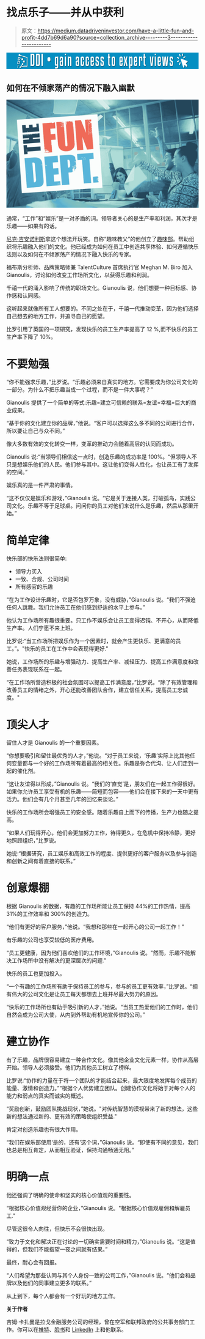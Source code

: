 # 找点乐子——并从中获利

> 原文：<https://medium.datadriveninvestor.com/have-a-little-fun-and-profit-4dd7b69d6a90?source=collection_archive---------3----------------------->

[![](img/224d294945a02570bdea15eb0143cd77.png)](http://www.track.datadriveninvestor.com/1B9E)

## 如何在不倾家荡产的情况下融入幽默

![](img/41f44044020c2f7558f6bec4393328ec.png)

通常，“工作”和“娱乐”是一对矛盾的词。领导者关心的是生产率和利润，其次才是乐趣——如果有的话。

[尼克·吉安诺利斯](https://twitter.com/NickGianoulis)拿这个想法开玩笑。自称“趣味教父”的他创立了[趣味部](http://thefundept.com/)。帮助组织将乐趣融入他们的文化。他已经成为如何在员工中创造共享体验、如何遵循快乐法则以及如何在不倾家荡产的情况下融入快乐的专家。

福布斯分析师、品牌策略师兼 TalentCulture 首席执行官 Meghan M. Biro 加入 Gianoulis，讨论如何改变工作场所文化，以获得乐趣和利润。

千禧一代的涌入影响了传统的职场文化。Gianoulis 说，他们想要一种目标感、协作感和认同感。

这听起来就像所有工人想要的。不同之处在于，千禧一代推动变革，因为他们选择自己想去的地方工作，并追寻自己的愿望。

比罗引用了英国的一项研究，发现快乐的员工生产率提高了 12 %,而不快乐的员工生产率下降了 10%。

# **不要勉强**

“你不能强求乐趣，”比罗说。“乐趣必须来自真实的地方。它需要成为你公司文化的一部分。为什么不把乐趣当成一个过程，而不是一件大事呢？”

Gianoulis 提供了一个简单的等式:乐趣=建立可信赖的联系=友谊=幸福=巨大的商业成果。

“基于你的文化建立你的品牌，”他说。“客户可以选择这么多不同的公司进行合作，所以要让自己与众不同。”

像大多数有效的文化转变一样，变革的推动力会随着高层的认同而成功。

Gianoulis 说:“当领导们相信这一点时，创造乐趣的成功率是 100%。“但领导人不只是想娱乐他们的人民。他们参与其中。这让他们变得人性化，也让员工有了发挥的空间。”

娱乐真的是一件严肃的事情。

“这不仅仅是娱乐和游戏，”Gianoulis 说。“它是关于连接人类，打破孤岛，实践公司文化。乐趣不等于足球桌。问问你的员工对他们来说什么是乐趣，然后从那里开始。”

# **简单定律**

快乐部的快乐法则很简单:

*   领导力买入
*   一致、合规、公司时间
*   所有感官的乐趣

“在为工作设计乐趣时，它是否包罗万象，没有威胁，”Gianoulis 说。“我们不强迫任何人跳舞。我们允许员工在他们感到舒适的水平上参与。”

他认为工作场所有趣很重要。只工作不娱乐会让员工变得迟钝、不开心，从而降低生产率。人们宁愿不来上班。

比罗说:“当工作场所把娱乐作为一个因素时，就会产生更快乐、更满意的员工。”。"快乐的员工在工作中会表现得更好."

她说，工作场所的乐趣与增强动力、提高生产率、减轻压力、提高工作满意度和改善任务表现联系在一起。

“在工作场所营造积极的社会氛围可以提高工作满意度，”比罗说。“除了有效管理和改善员工的情绪之外，开心还能改善团队合作，建立信任关系，提高员工忠诚度。"

# **顶尖人才**

留住人才是 Gianoulis 的一个重要因素。

“你想要吸引和留住最优秀的人才，”他说。“对于员工来说，‘乐趣’实际上比其他任何变量都与一个好的工作场所有着最高的相关性。乐趣是弥合代沟、让人们走到一起的催化剂。

“这让友谊得以形成，”Gianoulis 说。“我们的‘直觉’是，朋友们在一起工作得很好。如果你允许员工享受有机的乐趣——简短而包容——他们会在接下来的一天中更有活力。他们会有几个月甚至几年的回忆来谈论。”

快乐的工作场所会增强员工的安全感。随着乐趣自上而下的传播，生产力也随之提高。

“如果人们玩得开心，他们会更加努力工作，待得更久，在危机中保持冷静，更好地照顾组织，”比罗说。

她说:“根据研究，员工娱乐和高效工作的程度、提供更好的客户服务以及参与创造和创新之间有着直接的联系。”

# **创意爆棚**

根据 Gianoulis 的数据，有趣的工作场所能让员工保持 44%的工作热情，提高 31%的工作效率和 300%的创造力。

“他们有更好的客户服务，”他说。“我想和那些在一起开心的公司一起工作！”

有乐趣的公司也享受较低的医疗费用。

“员工更健康，因为他们喜欢他们的工作环境，”Gianoulis 说。"然而，乐趣不能解决工作场所中没有解决的更深层次的问题."

快乐的员工也更加投入。

“一个有趣的工作场所有助于保持员工的参与，参与的员工更有效率，”比罗说。“拥有伟大的公司文化是让员工每天都想去上班并尽最大努力的原因。

“快乐的工作场所也有助于吸引新的人才，”她说。“当员工热爱他们的工作时，他们自然会成为公司大使，从内到外帮助有机地宣传你的公司。”

# **建立协作**

有了乐趣，品牌很容易建立一种合作文化。像其他企业文化元素一样，协作从高层开始。领导人必须接受。他们为其他员工树立了榜样。

比罗说:“协作的力量在于将一个团队的才能结合起来，最大限度地发挥每个成员的能量、激情和创造力。”“根据个人优势建立团队。创建协作文化将始于对每个人的能力和弱点的真实而诚实的概述。

“奖励创新，鼓励团队挑战现状，”她说。"对传统智慧的漠视带来了新的想法，这些新的想法通过新的、更有效的策略使组织受益."

肯定对创造乐趣也有很大作用。

“我们在娱乐部使用‘是的，还有’这个词，”Gianoulis 说。“即使有不同的意见，我们也总是相互肯定，从而相互验证，保持沟通畅通无阻。”

# **明确一点**

他还强调了明确的使命和坚实的核心价值观的重要性。

“根据核心价值观经营你的企业，”Gianoulis 说。"根据核心价值观雇佣和解雇员工."

尽管这很令人向往，但快乐不会很快出现。

“致力于文化和解决正在讨论的一切确实需要时间和精力，”Gianoulis 说。“这是值得的，但我们不能指望一夜之间就有结果。”

最终，耐心会有回报。

“人们希望为那些认同与其个人身份一致的公司工作，”Gianoulis 说。“他们会和品牌以及他们的同事建立更多的联系。”

从上到下，每个人都会有一个好玩的地方工作。

**关于作者**

吉姆·卡扎曼是拉戈金融服务公司的经理，曾在空军和联邦政府的公共事务部门工作。你可以在[推特](https://twitter.com/JKatzaman)、[脸书](https://www.facebook.com/jim.katzaman)和 [LinkedIn](https://www.linkedin.com/in/jim-katzaman-33641b21/) 上和他联系。